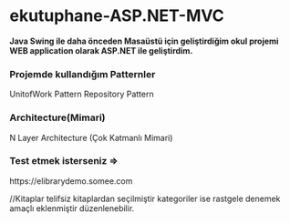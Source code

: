 # ekutuphane-ASP.NET-MVC
<b>Java Swing ile daha önceden Masaüstü için geliştirdiğim okul projemi WEB application olarak ASP.NET ile geliştirdim. </b>
<h3>Projemde kullandığım Patternler</h3>
UnitofWork Pattern
Repository Pattern
<h3>Architecture(Mimari)</h3>
N Layer Architecture (Çok Katmanlı Mimari)

<h3>Test etmek isterseniz =></h3> https://elibrarydemo.somee.com


//Kitaplar telifsiz kitaplardan seçilmiştir kategoriler ise rastgele denemek amaçlı eklenmiştir düzenlenebilir.
